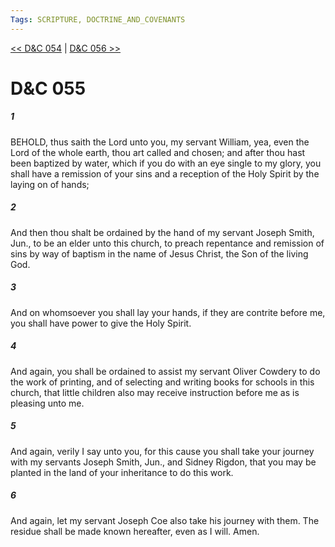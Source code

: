 ```yaml
---
Tags: SCRIPTURE, DOCTRINE_AND_COVENANTS
---
```


[<< D&C 054](DOCTRINE_AND_COVENANTS/D&C_054.md) | [D&C 056 >>](DOCTRINE_AND_COVENANTS/D&C_056.md)

# D&C 055

##### 1

BEHOLD, thus saith the Lord unto you, my servant William, yea, even the Lord of the whole earth, thou art called and chosen; and after thou hast been baptized by water, which if you do with an eye single to my glory, you shall have a remission of your sins and a reception of the Holy Spirit by the laying on of hands;

##### 2

And then thou shalt be ordained by the hand of my servant Joseph Smith, Jun., to be an elder unto this church, to preach repentance and remission of sins by way of baptism in the name of Jesus Christ, the Son of the living God.

##### 3

And on whomsoever you shall lay your hands, if they are contrite before me, you shall have power to give the Holy Spirit.

##### 4

And again, you shall be ordained to assist my servant Oliver Cowdery to do the work of printing, and of selecting and writing books for schools in this church, that little children also may receive instruction before me as is pleasing unto me.

##### 5

And again, verily I say unto you, for this cause you shall take your journey with my servants Joseph Smith, Jun., and Sidney Rigdon, that you may be planted in the land of your inheritance to do this work.

##### 6

And again, let my servant Joseph Coe also take his journey with them. The residue shall be made known hereafter, even as I will. Amen.
